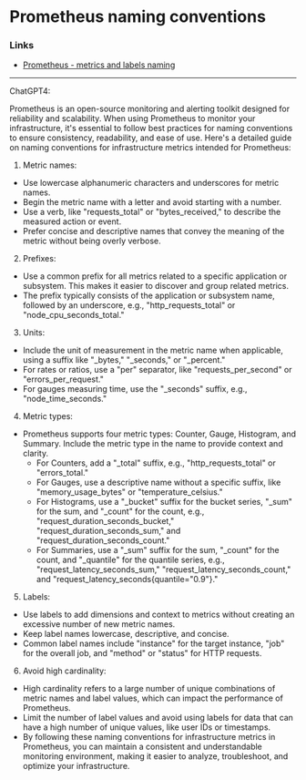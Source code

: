 # Prometheus naming conventions

### Links
* [Prometheus - metrics and labels naming](https://prometheus.io/docs/practices/naming/)

***

ChatGPT4:

Prometheus is an open-source monitoring and alerting toolkit designed for reliability and scalability. When using Prometheus to monitor your infrastructure, it's essential to follow best practices for naming conventions to ensure consistency, readability, and ease of use. Here's a detailed guide on naming conventions for infrastructure metrics intended for Prometheus:

1. Metric names:
* Use lowercase alphanumeric characters and underscores for metric names.
* Begin the metric name with a letter and avoid starting with a number.
* Use a verb, like "requests_total" or "bytes_received," to describe the measured action or event.
* Prefer concise and descriptive names that convey the meaning of the metric without being overly verbose.

2. Prefixes:
* Use a common prefix for all metrics related to a specific application or subsystem. This makes it easier to discover and group related metrics.
* The prefix typically consists of the application or subsystem name, followed by an underscore, e.g., "http_requests_total" or "node_cpu_seconds_total."

3. Units:
* Include the unit of measurement in the metric name when applicable, using a suffix like "_bytes," "_seconds," or "_percent."
* For rates or ratios, use a "per" separator, like "requests_per_second" or "errors_per_request."
* For gauges measuring time, use the "_seconds" suffix, e.g., "node_time_seconds."

4. Metric types:
* Prometheus supports four metric types: Counter, Gauge, Histogram, and Summary. Include the metric type in the name to provide context and clarity.
  * For Counters, add a "_total" suffix, e.g., "http_requests_total" or "errors_total."
  * For Gauges, use a descriptive name without a specific suffix, like "memory_usage_bytes" or "temperature_celsius."
  * For Histograms, use a "_bucket" suffix for the bucket series, "_sum" for the sum, and "_count" for the count, e.g., "request_duration_seconds_bucket," "request_duration_seconds_sum," and "request_duration_seconds_count."
  * For Summaries, use a "_sum" suffix for the sum, "_count" for the count, and "_quantile" for the quantile series, e.g., "request_latency_seconds_sum," "request_latency_seconds_count," and "request_latency_seconds{quantile="0.9"}."

5. Labels:
* Use labels to add dimensions and context to metrics without creating an excessive number of new metric names.
* Keep label names lowercase, descriptive, and concise.
* Common label names include "instance" for the target instance, "job" for the overall job, and "method" or "status" for HTTP requests.

6. Avoid high cardinality:
* High cardinality refers to a large number of unique combinations of metric names and label values, which can impact the performance of Prometheus.
* Limit the number of label values and avoid using labels for data that can have a high number of unique values, like user IDs or timestamps.
* By following these naming conventions for infrastructure metrics in Prometheus, you can maintain a consistent and understandable monitoring environment, making it easier to analyze, troubleshoot, and optimize your infrastructure.

